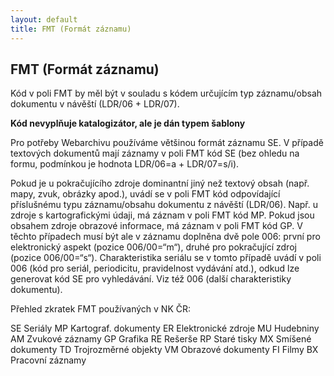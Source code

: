 ```yaml
---
layout: default
title: FMT (Formát záznamu)
---
```



## FMT (Formát záznamu)

Kód v poli FMT by měl být v souladu s kódem určujícím typ záznamu/obsah dokumentu v návěští (LDR/06 + LDR/07).

**Kód nevyplňuje katalogizátor, ale je dán typem šablony**

Pro potřeby Webarchivu používáme většinou formát záznamu SE. V případě textových dokumentů mají záznamy v poli FMT kód SE (bez ohledu na formu, podmínkou je hodnota LDR/06=a + LDR/07=s/i).

Pokud je u pokračujícího zdroje dominantní jiný než textový obsah (např. mapy, zvuk, obrázky apod.), uvádí se v poli FMT kód odpovídající příslušnému typu záznamu/obsahu dokumentu z návěští (LDR/06).  Např. u zdroje s kartografickými údaji, má záznam v poli FMT kód MP. Pokud jsou obsahem zdroje obrazové informace, má záznam v poli FMT kód GP. V těchto případech musí být ale v záznamu doplněna dvě pole 006:  první pro elektronický aspekt (pozice 006/00=“m“), druhé pro pokračující zdroj (pozice 006/00=“s“). Charakteristika seriálu se v tomto případě uvádí v poli 006 (kód pro seriál, periodicitu, pravidelnost vydávání atd.), odkud lze generovat kód SE pro vyhledávání. Viz též  006 (další charakteristiky dokumentu).

Přehled zkratek FMT používaných v NK ČR:

SE    Seriály
MP    Kartograf. dokumenty
ER    Elektronické zdroje
MU    Hudebniny
AM    Zvukové záznamy
GP    Grafika
RE    Rešerše
RP    Staré tisky
MX    Smíšené dokumenty
TD    Trojrozměrné objekty
VM    Obrazové dokumenty
FI    Filmy
BX    Pracovní záznamy

